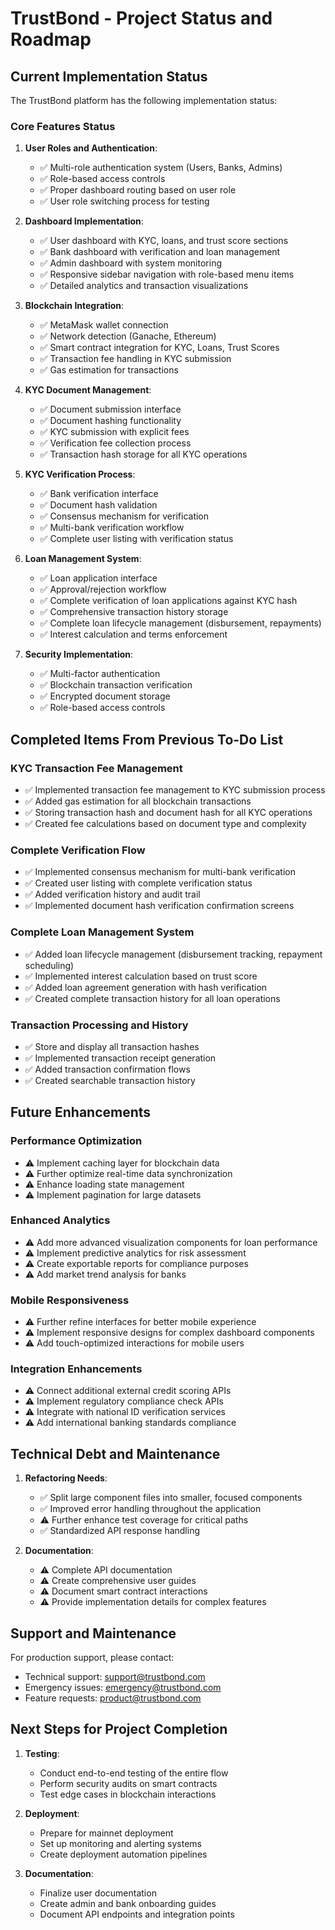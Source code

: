 
# TrustBond - Project Status and Roadmap

## Current Implementation Status

The TrustBond platform has the following implementation status:

### Core Features Status

1. **User Roles and Authentication**:
   - ✅ Multi-role authentication system (Users, Banks, Admins)
   - ✅ Role-based access controls
   - ✅ Proper dashboard routing based on user role
   - ✅ User role switching process for testing

2. **Dashboard Implementation**:
   - ✅ User dashboard with KYC, loans, and trust score sections
   - ✅ Bank dashboard with verification and loan management
   - ✅ Admin dashboard with system monitoring
   - ✅ Responsive sidebar navigation with role-based menu items
   - ✅ Detailed analytics and transaction visualizations

3. **Blockchain Integration**:
   - ✅ MetaMask wallet connection
   - ✅ Network detection (Ganache, Ethereum)
   - ✅ Smart contract integration for KYC, Loans, Trust Scores
   - ✅ Transaction fee handling in KYC submission
   - ✅ Gas estimation for transactions

4. **KYC Document Management**:
   - ✅ Document submission interface 
   - ✅ Document hashing functionality
   - ✅ KYC submission with explicit fees
   - ✅ Verification fee collection process
   - ✅ Transaction hash storage for all KYC operations

5. **KYC Verification Process**:
   - ✅ Bank verification interface
   - ✅ Document hash validation
   - ✅ Consensus mechanism for verification
   - ✅ Multi-bank verification workflow
   - ✅ Complete user listing with verification status

6. **Loan Management System**:
   - ✅ Loan application interface
   - ✅ Approval/rejection workflow
   - ✅ Complete verification of loan applications against KYC hash
   - ✅ Comprehensive transaction history storage
   - ✅ Complete loan lifecycle management (disbursement, repayments)
   - ✅ Interest calculation and terms enforcement

7. **Security Implementation**:
   - ✅ Multi-factor authentication
   - ✅ Blockchain transaction verification
   - ✅ Encrypted document storage
   - ✅ Role-based access controls

## Completed Items From Previous To-Do List

### KYC Transaction Fee Management
- ✅ Implemented transaction fee management to KYC submission process
- ✅ Added gas estimation for all blockchain transactions
- ✅ Storing transaction hash and document hash for all KYC operations
- ✅ Created fee calculations based on document type and complexity

### Complete Verification Flow
- ✅ Implemented consensus mechanism for multi-bank verification
- ✅ Created user listing with complete verification status
- ✅ Added verification history and audit trail
- ✅ Implemented document hash verification confirmation screens

### Complete Loan Management System
- ✅ Added loan lifecycle management (disbursement tracking, repayment scheduling)
- ✅ Implemented interest calculation based on trust score
- ✅ Added loan agreement generation with hash verification
- ✅ Created complete transaction history for all loan operations

### Transaction Processing and History
- ✅ Store and display all transaction hashes
- ✅ Implemented transaction receipt generation
- ✅ Added transaction confirmation flows
- ✅ Created searchable transaction history

## Future Enhancements

### Performance Optimization
- ⚠️ Implement caching layer for blockchain data
- ⚠️ Further optimize real-time data synchronization
- ⚠️ Enhance loading state management
- ⚠️ Implement pagination for large datasets

### Enhanced Analytics
- ⚠️ Add more advanced visualization components for loan performance
- ⚠️ Implement predictive analytics for risk assessment
- ⚠️ Create exportable reports for compliance purposes
- ⚠️ Add market trend analysis for banks

### Mobile Responsiveness
- ⚠️ Further refine interfaces for better mobile experience
- ⚠️ Implement responsive designs for complex dashboard components
- ⚠️ Add touch-optimized interactions for mobile users

### Integration Enhancements
- ⚠️ Connect additional external credit scoring APIs
- ⚠️ Implement regulatory compliance check APIs
- ⚠️ Integrate with national ID verification services
- ⚠️ Add international banking standards compliance

## Technical Debt and Maintenance

1. **Refactoring Needs**:
   - ✅ Split large component files into smaller, focused components
   - ✅ Improved error handling throughout the application
   - ⚠️ Further enhance test coverage for critical paths
   - ✅ Standardized API response handling

2. **Documentation**:
   - ⚠️ Complete API documentation
   - ⚠️ Create comprehensive user guides
   - ⚠️ Document smart contract interactions
   - ⚠️ Provide implementation details for complex features

## Support and Maintenance

For production support, please contact:
- Technical support: support@trustbond.com
- Emergency issues: emergency@trustbond.com
- Feature requests: product@trustbond.com

## Next Steps for Project Completion

1. **Testing**:
   - Conduct end-to-end testing of the entire flow
   - Perform security audits on smart contracts
   - Test edge cases in blockchain interactions

2. **Deployment**:
   - Prepare for mainnet deployment
   - Set up monitoring and alerting systems
   - Create deployment automation pipelines

3. **Documentation**:
   - Finalize user documentation
   - Create admin and bank onboarding guides
   - Document API endpoints and integration points
